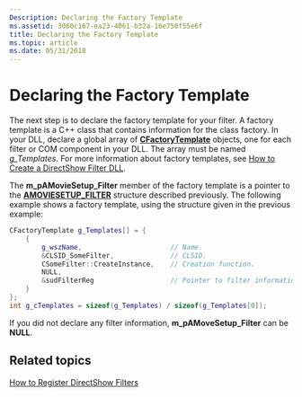 ```yaml
---
Description: Declaring the Factory Template
ms.assetid: 3060c167-ea23-4061-b32a-16e750f55e6f
title: Declaring the Factory Template
ms.topic: article
ms.date: 05/31/2018
---
```


# Declaring the Factory Template

The next step is to declare the factory template for your filter. A factory template is a C++ class that contains information for the class factory. In your DLL, declare a global array of [**CFactoryTemplate**](cfactorytemplate.md) objects, one for each filter or COM component in your DLL. The array must be named *g\_Templates*. For more information about factory templates, see [How to Create a DirectShow Filter DLL](how-to-create-a-dll.md).

The **m\_pAMovieSetup\_Filter** member of the factory template is a pointer to the [**AMOVIESETUP\_FILTER**](amoviesetup-filter.md) structure described previously. The following example shows a factory template, using the structure given in the previous example:


```C++
CFactoryTemplate g_Templates[] = {
    {
        g_wszName,                      // Name.
        &CLSID_SomeFilter,              // CLSID.
        CSomeFilter::CreateInstance,    // Creation function.
        NULL,
        &sudFilterReg                   // Pointer to filter information.
    }
};
int g_cTemplates = sizeof(g_Templates) / sizeof(g_Templates[0]);
```



If you did not declare any filter information, **m\_pAMoveSetup\_Filter** can be **NULL**.

## Related topics

<dl> <dt>

[How to Register DirectShow Filters](how-to-register-directshow-filters.md)
</dt> </dl>

 

 



